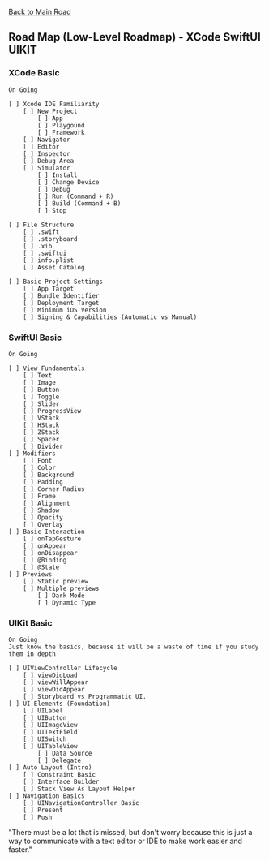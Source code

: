 [Back to Main Road](https://github.com/pratama6624/PratamaSwiftStudyJourney/tree/main)

## Road Map (Low-Level Roadmap) - XCode SwiftUI UIKIT

### XCode Basic
    On Going
    
    [ ] Xcode IDE Familiarity
        [ ] New Project
            [ ] App
            [ ] Playgound
            [ ] Framework
        [ ] Navigator
        [ ] Editor
        [ ] Inspector
        [ ] Debug Area
        [ ] Simulator
            [ ] Install
            [ ] Change Device
            [ ] Debug
            [ ] Run (Command + R)
            [ ] Build (Command + B)
            [ ] Stop

    [ ] File Structure
        [ ] .swift
        [ ] .storyboard
        [ ] .xib
        [ ] .swiftui
        [ ] info.plist
        [ ] Asset Catalog

    [ ] Basic Project Settings
        [ ] App Target
        [ ] Bundle Identifier
        [ ] Deployment Target
        [ ] Minimum iOS Version
        [ ] Signing & Capabilities (Automatic vs Manual)

### SwiftUI Basic
    On Going

    [ ] View Fundamentals
        [ ] Text
        [ ] Image
        [ ] Button
        [ ] Toggle
        [ ] Slider
        [ ] ProgressView
        [ ] VStack
        [ ] HStack
        [ ] ZStack
        [ ] Spacer
        [ ] Divider
    [ ] Modifiers
        [ ] Font
        [ ] Color
        [ ] Background
        [ ] Padding
        [ ] Corner Radius
        [ ] Frame
        [ ] Alignment
        [ ] Shadow
        [ ] Opacity
        [ ] Overlay
    [ ] Basic Interaction
        [ ] onTapGesture
        [ ] onAppear
        [ ] onDisappear
        [ ] @Binding
        [ ] @State
    [ ] Previews
        [ ] Static preview
        [ ] Multiple previews 
            [ ] Dark Mode
            [ ] Dynamic Type

### UIKit Basic
    On Going
    Just know the basics, because it will be a waste of time if you study them in depth

    [ ] UIViewController Lifecycle
        [ ] viewDidLoad
        [ ] viewWillAppear
        [ ] viewDidAppear
        [ ] Storyboard vs Programmatic UI.
    [ ] UI Elements (Foundation)
        [ ] UILabel
        [ ] UIButton
        [ ] UIImageView
        [ ] UITextField
        [ ] UISwitch
        [ ] UITableView
            [ ] Data Source
            [ ] Delegate
    [ ] Auto Layout (Intro)
        [ ] Constraint Basic
        [ ] Interface Builder
        [ ] Stack View As Layout Helper
    [ ] Navigation Basics
        [ ] UINavigationController Basic
        [ ] Present
        [ ] Push


"There must be a lot that is missed, but don't worry because this is just a way to communicate with a text editor or IDE to make work easier and faster."